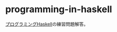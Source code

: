 programming-in-haskell
======================

[プログラミングHaskell](https://estore.ohmsha.co.jp/titles/978427406781P)の練習問題解答。
